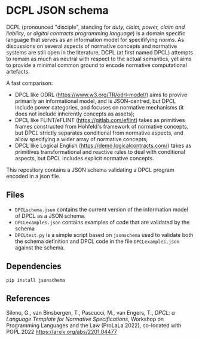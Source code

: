 # DCPL JSON schema

DCPL (pronounced "disciple", standing for _duty, claim, power, claim and liability_, or _digital contracts programming language_) is a domain specific language that serves as an information model for specififying norms. As discussions on several aspects of normative concepts and normative systems are still open in the literature, DCPL (at first named DPCL) attempts to remain as much as neutral with respect to the actual semantics, yet aims to provide a minimal common ground to encode normative computational artefacts.

A fast comparison:

- DPCL like ODRL (https://www.w3.org/TR/odrl-model/) aims to provive primarily an informational model, and is JSON-centred, but DPCL include power categories, and focuses on normative mechanisms (it does not include inherently concepts as assets);
- DPCL like FLINT/eFLINT (https://gitlab.com/eflint) takes as primitives frames constructed from Hohfeld's framework of normative concepts, but DPCL strictly separates conditional from normative aspects, and allow specifying a wider array of normative concepts;
- DPCL like Logical English (https://demo.logicalcontracts.com/) takes as primitives transformational and reactive rules to deal with conditional aspects, but DPCL includes explicit normative concepts.

This repository contains a JSON schema validating a DPCL program encoded in a json file.

## Files

- `DPCLschema.json` contains the current version of the information model of DPCL as a JSON schema.
- `DPCLexamples.json` contains examples of code that are validated by the schema
- `DPCLtest.py` is a simple script based on `jsonschema` used to validate both the schema definition and DPCL code in the file `DPCLexamples.json` against the schema.

## Dependencies

```
pip install jsonschema
```

## References

Sileno, G., van Binsbergen, T., Pascucci, M., van Engers, T.,
_DPCL: a Language Template for Normative Specifications_,
Workshop on Programming Languages and the Law (ProLaLa 2022), co-located with POPL 2022
https://arxiv.org/abs/2201.04477
